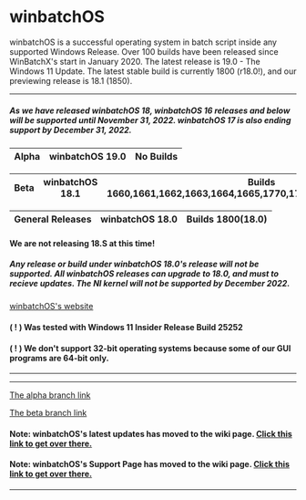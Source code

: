 
# winbatchOS

winbatchOS is a successful operating system in batch script inside any supported Windows Release. Over 100 builds have been released since WinBatchX's start in January 2020. The latest release is 19.0 - The Windows 11 Update. The latest stable build is currently 1800 (r18.0!), and our previewing release is 18.1 (1850).

---
##### As we have released winbatchOS 18, winbatchOS 16 releases and below will be supported until November 31, 2022. winbatchOS 17 is also ending support by December 31, 2022.

Alpha | winbatchOS 19.0 | No Builds
-|-|-

Beta | winbatchOS 18.1 | Builds 1660,1661,1662,1663,1664,1665,1770,1772,1774,1776,1778,1780
-|-|-


General Releases | winbatchOS 18.0 | Builds 1800(18.0)
-|-|-

#### We are not releasing 18.S at this time!

##### Any release or build under winbatchOS 18.0's release will not be supported. All winbatchOS releases can upgrade to 18.0, and must to recieve updates. The NI kernel will not be supported by December 2022.

[winbatchOS's website](https://sites.google.com/view/winbatchOS/home)


#### ( ! ) Was tested with Windows 11 Insider Release Build 25252
#### ( ! ) We don't support 32-bit operating systems because some of our GUI programs are 64-bit only.

***


***

[The alpha branch link](https://github.com/bes-ptah/winbatchOS/tree/alpha)

[The beta branch link](https://github.com/bes-ptah/winbatchOS/tree/beta)

#### Note: winbatchOS's latest updates has moved to the wiki page. [Click this link to get over there.](https://github.com/bes-ptah/winbatchOS/wiki)

#### Note: winbatchOS's Support Page has moved to the wiki page. [Click this link to get over there.](https://github.com/bes-ptah/winbatchOS/wiki/Support-Page)






***







